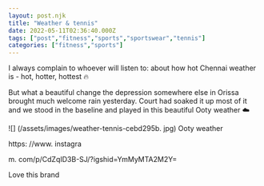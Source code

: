 ```yaml
---
layout: post.njk
title: "Weather & tennis"
date: 2022-05-11T02:36:40.000Z
tags: ["post","fitness","sports","sportswear","tennis"]
categories: ["fitness","sports"]
---
```


I always complain to whoever will listen to: about how hot Chennai weather is - hot, hotter, hottest 🔥

But what a beautiful change the depression somewhere else in Orissa brought much welcome rain yesterday. Court had soaked it up most of it and we stood in the baseline and played in this beautiful Ooty weather ☁️

![] (/assets/images/weather-tennis-cebd295b. jpg) Ooty weather

https: //www. instagra

m. com/p/CdZqID3B-SJ/?igshid=YmMyMTA2M2Y=

Love this brand
